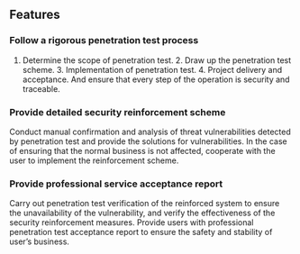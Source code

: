 ## Features
### Follow a rigorous penetration test process
1. Determine the scope of penetration test. 2. Draw up the penetration test scheme. 3. Implementation of penetration test. 4. Project delivery and acceptance. And ensure that every step of the operation is security and traceable.
### Provide detailed security reinforcement scheme
Conduct manual confirmation and analysis of threat vulnerabilities detected by penetration test and provide the solutions for vulnerabilities. In the case of ensuring that the normal business is not affected, cooperate with the user to implement the reinforcement scheme.
### Provide professional service acceptance report
Carry out penetration test verification of the reinforced system to ensure the unavailability of the vulnerability, and verify the effectiveness of the security reinforcement measures. Provide users with professional penetration test acceptance report to ensure the safety and stability of user’s business.
